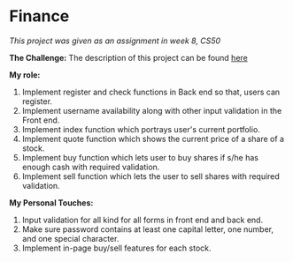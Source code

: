 # Finance
*This project was given as an assignment in week 8, CS50*

**The Challenge:**
The description of this project can be found [here](https://docs.cs50.net/2019/x/psets/8/finance/finance.html)

**My role:**
1. Implement register and check functions in Back end so that, users can register.
2. Implement username availability along with other input validation in the Front end.
3. Implement index function which portrays user's current portfolio.
4. Implement quote function which shows the current price of a share of a stock.
5. Implement buy function which lets user to buy shares if s/he has enough cash with required validation.
6. Implement sell function which lets the user to sell shares with required validation.

**My Personal Touches:**
1. Input validation for all kind for all forms in front end and back end.
2. Make sure password contains at least one capital letter, one number, and one special character.
3. Implement in-page buy/sell features for each stock.
